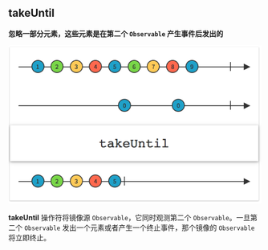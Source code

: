 ## takeUntil

**忽略一部分元素，这些元素是在第二个 `Observable` 产生事件后发出的**

![](/assets/Operator/Operators/takeUntil.png)

**takeUntil** 操作符将镜像源 `Observable`，它同时观测第二个 `Observable`。一旦第二个 `Observable` 发出一个元素或者产生一个终止事件，那个镜像的 `Observable` 将立即终止。
